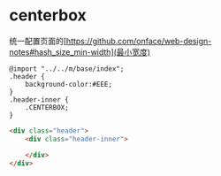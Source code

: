 # centerbox

统一配置页面的[https://github.com/onface/web-design-notes#hash_size_min-width](最小宽度)

```less
@import "../../m/base/index";
.header {
    background-color:#EEE;
}
.header-inner {
    .CENTERBOX;
}
```

```html
<div class="header">
    <div class="header-inner">

    </div>
</div>
```
